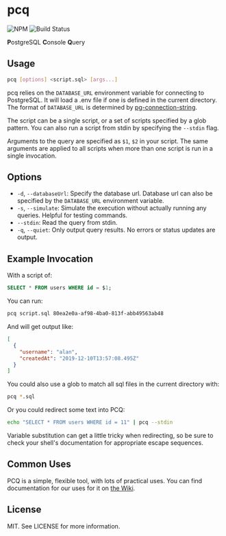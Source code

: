 # pcq

![NPM](https://img.shields.io/npm/v/pcq?style=for-the-badge)
![Build Status](https://img.shields.io/github/workflow/status/with-cardinal/pcq/CI?style=for-the-badge)

**P**ostgreSQL **C**onsole **Q**uery

## Usage

```sh
pcq [options] <script.sql> [args...]
```

pcq relies on the `DATABASE_URL` environment variable for connecting to
PostgreSQL. It will load a .env file if one is defined in the current directory.
The format of `DATABASE_URL` is determined by
[pg-connection-string](https://github.com/iceddev/pg-connection-string).

The script can be a single script, or a set of scripts specified by a glob
pattern. You can also run a script from stdin by specifying the `--stdin` flag.

Arguments to the query are specified as `$1`, `$2` in your script. The same
arguments are applied to all scripts when more than one script is run in a
single invocation.

## Options

- `-d`, `--databaseUrl`: Specify the database url. Database url can also be
  specified by the `DATABASE_URL` environment variable.
- `-s`, `--simulate`: Simulate the execution without actually running any
  queries. Helpful for testing commands.
- `--stdin`: Read the query from stdin.
- `-q`, `--quiet`: Only output query results. No errors or status updates are
  output.

## Example Invocation

With a script of:

```sql
SELECT * FROM users WHERE id = $1;
```

You can run:

```sh
pcq script.sql 80ea2e0a-af98-4ba0-813f-abb49563ab48
```

And will get output like:

```json
[
  {
    "username": "alan",
    "createdAt": "2019-12-10T13:57:08.495Z"
  }
]
```

You could also use a glob to match all sql files in the current directory with:

```sh
pcq *.sql
```

Or you could redirect some text into PCQ:

```sh
echo "SELECT * FROM users WHERE id = 11" | pcq --stdin
```

Variable substitution can get a little tricky when redirecting, so be sure to check your shell's documentation for appropriate escape sequences.

## Common Uses

PCQ is a simple, flexible tool, with lots of practical uses. You can find documentation for our uses for it on [the Wiki](https://github.com/with-cardinal/pcq/wiki).

## License

MIT. See LICENSE for more information.
